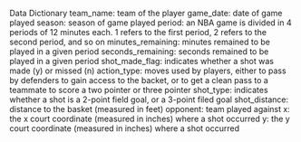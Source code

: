Data Dictionary
team_name: team of the player
game_date: date of game played
season: season of game played
period: an NBA game is divided in 4 periods of 12 minutes each. 1 refers to the first period, 2 refers to the second period, and so on
minutes_remaining: minutes remained to be played in a given period
seconds_remaining: seconds remained to be played in a given period
shot_made_flag: indicates whether a shot was made (y) or missed (n)
action_type: moves used by players, either to pass by defenders to gain access to the backet, or to get a clean pass to a teammate to score a two pointer or three pointer
shot_type: indicates whether a shot is a 2-point field goal, or a 3-point filed goal
shot_distance: distance to the basket (measured in feet)
opponent: team played against
x: the x court coordinate (measured in inches) where a shot occurred
y: the y court coordinate (measured in inches) where a shot occurred
